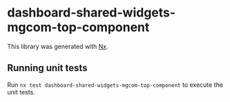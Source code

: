 # dashboard-shared-widgets-mgcom-top-component

This library was generated with [Nx](https://nx.dev).

## Running unit tests

Run `nx test dashboard-shared-widgets-mgcom-top-component` to execute the unit tests.
